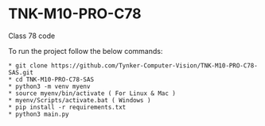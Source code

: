# TNK-M10-PRO-C78

Class 78 code

To run the project follow the below commands:

```
* git clone https://github.com/Tynker-Computer-Vision/TNK-M10-PRO-C78-SAS.git
* cd TNK-M10-PRO-C78-SAS
* python3 -m venv myenv
* source myenv/bin/activate ( For Linux & Mac )
* myenv/Scripts/activate.bat ( Windows )
* pip install -r requirements.txt
* python3 main.py
```
